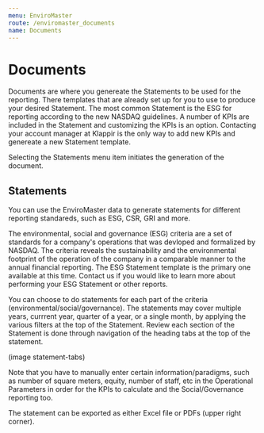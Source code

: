 ```yaml
---
menu: EnviroMaster
route: /enviromaster_documents
name: Documents
---
```


# Documents

Documents are where you genereate the Statements to be used for the reporting. There templates that are already set up for you to use to produce your desired Statement. The most common Statement is the ESG for reporting according to the new NASDAQ guidelines. A number of KPIs are included in the Statement and customizing the KPIs is an option. Contacting your account manager at Klappir is the only way to add new KPIs and genereate a new Statement template.

Selecting the Statements menu item initiates the generation of the document.

## Statements

You can use the EnviroMaster data to generate statements for different reporting standareds, such as ESG, CSR, GRI and more. 

The environmental, social and governance (ESG) criteria are a set of standards for a company's operations that was devloped and formalized by NASDAQ. The criteria reveals the sustainability and the environmental footprint of the operation of the company in a comparable manner to the annual financial reporting. The ESG Statement template is the primary one available at this time. Contact us if you would like to learn more about performing your ESG Statement or other reports.

You can choose to do statements for each part of the criteria (environmental/social/governance). The statements may cover multiple years, currrent year, quarter of a year, or a single month, by applying the various filters at the top of the Statement. Review each section of the Statement is done through navigation of the heading tabs at the top of the statement.

(image statement-tabs)

Note that you have to manually enter certain information/paradigms, such as number of square meters, equity, number of staff, etc in the Operational Parameters in order for the KPIs to calculate and the Social/Governance reporting too. 

The statement can be exported as either Excel file or PDFs (upper right corner).
